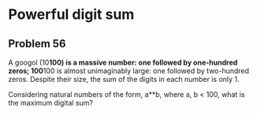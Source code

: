 # Powerful digit sum
## Problem 56
A googol (10**100) is a massive number: one followed by one-hundred zeros; 100**100 is almost 
unimaginably large: one followed by two-hundred zeros. Despite their size, the sum of the digits in each number is only 1.

Considering natural numbers of the form, a**b, where a, b < 100, what is the maximum digital sum?
